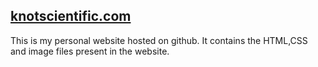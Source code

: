 ## [knotscientific.com](http://www.knotscientific.com)
This is my personal website hosted on github. It contains the HTML,CSS and image files present in the website.
